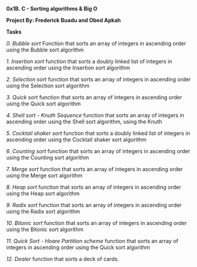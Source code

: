 **0x1B. C - Sorting algorithms & Big O**

**Project By: Frederick Buadu and Obed Apkah**

**Tasks**

*0. Bubble sort*
Function that sorts an array of integers in ascending order using the Bubble sort algorithm


*1. Insertion sort*
function that sorts a doubly linked list of integers in ascending order using the Insertion sort algorithm


*2. Selection sort*
function that sorts an array of integers in ascending order using the Selection sort algorithm


*3. Quick sort*
function that sorts an array of integers in ascending order using the Quick sort algorithm


*4. Shell sort - Knuth Sequence*
function that sorts an array of integers in ascending order using the Shell sort algorithm, using the Knuth


*5. Cocktail shaker sort*
function that sorts a doubly linked list of integers in ascending order using the Cocktail shaker sort algorithm


*6. Counting sort*
function that sorts an array of integers in ascending order using the Counting sort algorithm


*7. Merge sort*
function that sorts an array of integers in ascending order using the Merge sort algorithm


*8. Heap sort*
function that sorts an array of integers in ascending order using the Heap sort algorithm


*9. Radix sort*
function that sorts an array of integers in ascending order using the Radix sort algorithm


*10. Bitonic sort*
function that sorts an array of integers in ascending order using the Bitonic sort algorithm


*11. Quick Sort - Hoare Partition scheme*
function that sorts an array of integers in ascending order using the Quick sort algorithm


*12. Dealer*
function that sorts a deck of cards.
